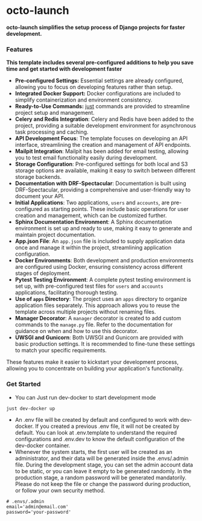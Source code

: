 # octo-launch
**octo-launch simplifies the setup process of Django projects for faster development.**

### Features
**This template includes several pre-configured additions to help you save time and get started with development faster**
- **Pre-configured Settings:** Essential settings are already configured, allowing you to focus on developing features rather than setup.
- **Integrated Docker Support:** Docker configurations are included to simplify containerization and environment consistency.
- **Ready-to-Use Commands:** [just](https://github.com/casey/just) commands are provided to streamline project setup and management.
- **Celery and Redis Integration**: Celery and Redis have been added to the project, providing a suitable development environment for asynchronous task processing and caching.
- **API Development Focus**: The template focuses on developing an API interface, streamlining the creation and management of API endpoints.
- **Mailpit Integration**: Mailpit has been added for email testing, allowing you to test email functionality easily during development.
- **Storage Configuration**: Pre-configured settings for both local and S3 storage options are available, making it easy to switch between different storage backends.
- **Documentation with DRF-Spectacular**: Documentation is built using DRF-Spectacular, providing a comprehensive and user-friendly way to document your API.
- **Initial Applications**: Two applications, `users` and `accounts`, are pre-configured as starting points. These include basic operations for user creation and management, which can be customized further.
- **Sphinx Documentation Environment**: A Sphinx documentation environment is set up and ready to use, making it easy to generate and maintain project documentation.
- **App.json File**: An `app.json` file is included to supply application data once and manage it within the project, streamlining application configuration.
- **Docker Environments**: Both development and production environments are configured using Docker, ensuring consistency across different stages of deployment.
- **Pytest Testing Environment**: A complete pytest testing environment is set up, with pre-configured test files for `users` and `accounts` applications, facilitating thorough testing.
- **Use of `apps` Directory**: The project uses an `apps` directory to organize application files separately. This approach allows you to reuse the template across multiple projects without renaming files.
- **Manager Decorator**: A `manager` decorator is created to add custom commands to the `manage.py` file. Refer to the documentation for guidance on when and how to use this decorator.
- **UWSGI and Gunicorn**: Both UWSGI and Gunicorn are provided with basic production settings. It is recommended to fine-tune these settings to match your specific requirements.

These features make it easier to kickstart your development process, allowing you to concentrate on building your application's functionality.



### Get Started
- You can Just run dev-docker to start development mode
```bash
just dev-docker up
```
- An .env file will be created by default and configured to work with dev-docker. If you created a previous .env file, it will not be created by default. You can look at .env.template to understand the required configurations and .env.dev to know the default configuration of the dev-docker container.
- Whenever the system starts, the first user will be created as an administrator, and their data will be generated inside the .envs/.admin file. During the development stage, you can set the admin account data to be static, or you can leave it empty to be generated randomly. In the production stage, a random password will be generated mandatorily. Please do not keep the file or change the password during production, or follow your own security method.
```.env
# .envs/.admin
email='admin@email.com'
password='your-password'
```
